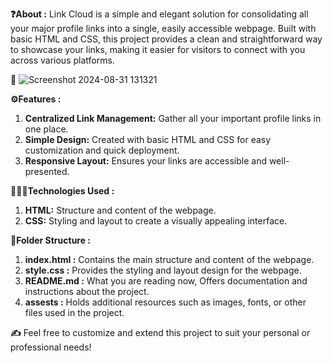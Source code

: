 **❓About :**
Link Cloud is a simple and elegant solution for consolidating all your major profile links into a single, easily accessible webpage. Built with basic HTML and CSS, this project provides a clean and straightforward way to showcase your links, making it easier for visitors to connect with you across various platforms.

**📸**
![Screenshot 2024-08-31 131321](https://github.com/user-attachments/assets/6265f883-0ffa-468c-923e-2f8cd1f99b8f)

**⚙️Features :**
1. **Centralized Link Management:** Gather all your important profile links in one place.
2. **Simple Design:** Created with basic HTML and CSS for easy customization and quick deployment.
3. **Responsive Layout:** Ensures your links are accessible and well-presented.

**👩🏻‍💻Technologies Used :**
1. **HTML:** Structure and content of the webpage.
2. **CSS:** Styling and layout to create a visually appealing interface.

**📁Folder Structure :**
1. **index.html :** Contains the main structure and content of the webpage.
2. **style.css :** Provides the styling and layout design for the webpage.
3. **README.md :** What you are reading now, Offers documentation and instructions about the project.
4. **assests :** Holds additional resources such as images, fonts, or other files used in the project.

**✍️**
Feel free to customize and extend this project to suit your personal or professional needs!
